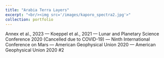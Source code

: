 ```yaml
---
title: "Arabia Terra Layers"
excerpt: "<br/><img src='/images/kaporo_spectra2.jpg'>"
collection: portfolio
---
```


Annex et al., 2023 — Koeppel et al., 2021 — Lunar and Planetary Science Conference 2020 (Cancelled due to COVID-19) — Ninth International Conference on Mars — American Geophysical Union 2020 — American Geophysical Union 2020 #2
